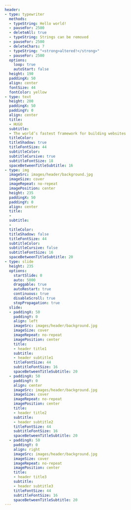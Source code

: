 ```yaml
---
header:
- type: typewriter
  methods:
  - typeString: Hello world!
  - pauseFor: 2500
  - deleteAll: true
  - typeString: Strings can be removed
  - pauseFor: 2500
  - deleteChars: 7
  - typeString: "<strong>altered!</strong>"
  - pauseFor: 2500
  options:
    loop: true
    autoStart: false
  height: 190
  paddingX: 50
  align: center
  fontSize: 44
  fontColor: yellow
- type: text
  height: 200
  paddingX: 50
  paddingY: 0
  align: center
  title:
  - HUGO
  subtitle:
  - The world’s fastest framework for building websites
  titleColor: 
  titleShadow: true
  titleFontSize: 44
  subtitleColor: 
  subtitleCursive: true
  subtitleFontSize: 18
  spaceBetweenTitleSubtitle: 16
- type: img
  imageSrc: images/header/background.jpg
  imageSize: cover
  imageRepeat: no-repeat
  imagePosition: center
  height: 235
  paddingX: 50
  paddingY: 0
  align: center
  title:
  - 
  subtitle:
  - 
  titleColor: 
  titleShadow: false
  titleFontSize: 44
  subtitleColor: 
  subtitleCursive: false
  subtitleFontSize: 16
  spaceBetweenTitleSubtitle: 20
- type: slide
  height: 235
  options:
    startSlide: 0
    auto: 5000
    draggable: true
    autoRestart: true
    continuous: true
    disableScroll: true
    stopPropagation: true
  slide:
  - paddingX: 50
    paddingY: 0
    align: left
    imageSrc: images/header/background.jpg
    imageSize: cover
    imageRepeat: no-repeat
    imagePosition: center
    title:
    - header title1
    subtitle:
    - header subtitle1
    titleFontSize: 44
    subtitleFontSize: 16
    spaceBetweenTitleSubtitle: 20
  - paddingX: 50
    paddingY: 0
    align: center
    imageSrc: images/header/background.jpg
    imageSize: cover
    imageRepeat: no-repeat
    imagePosition: center
    title:
    - header title2
    subtitle:
    - header subtitle2
    titleFontSize: 44
    subtitleFontSize: 16
    spaceBetweenTitleSubtitle: 20
  - paddingX: 50
    paddingY: 0
    align: right
    imageSrc: images/header/background.jpg
    imageSize: cover
    imageRepeat: no-repeat
    imagePosition: center
    title:
    - header title3
    subtitle:
    - header subtitle3
    titleFontSize: 44
    subtitleFontSize: 16
    spaceBetweenTitleSubtitle: 20
---
```


